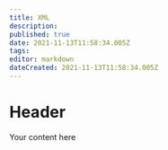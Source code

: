 ```yaml
---
title: XML
description: 
published: true
date: 2021-11-13T11:58:34.005Z
tags: 
editor: markdown
dateCreated: 2021-11-13T11:58:34.005Z
---
```


# Header
Your content here
